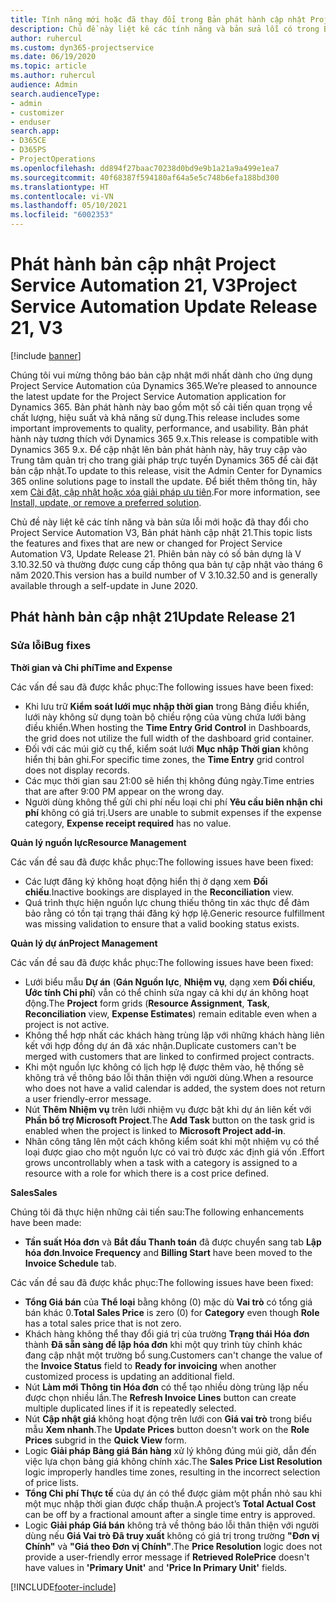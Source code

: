 ```yaml
---
title: Tính năng mới hoặc đã thay đổi trong Bản phát hành cập nhật Project Service Automation 21, V3
description: Chủ đề này liệt kê các tính năng và bản sửa lỗi có trong Bản phát hành cập nhật Project Service Automation 21, V3.
author: ruhercul
ms.custom: dyn365-projectservice
ms.date: 06/19/2020
ms.topic: article
ms.author: ruhercul
audience: Admin
search.audienceType:
- admin
- customizer
- enduser
search.app:
- D365CE
- D365PS
- ProjectOperations
ms.openlocfilehash: dd894f27baac70238d0bd9e9b1a21a9a499e1ea7
ms.sourcegitcommit: 40f68387f594180af64a5e5c748b6efa188bd300
ms.translationtype: HT
ms.contentlocale: vi-VN
ms.lasthandoff: 05/10/2021
ms.locfileid: "6002353"
---
```

# <a name="project-service-automation-update-release-21-v3"></a><span data-ttu-id="5700e-103">Phát hành bản cập nhật Project Service Automation 21, V3</span><span class="sxs-lookup"><span data-stu-id="5700e-103">Project Service Automation Update Release 21, V3</span></span>

[!include [banner](../includes/psa-now-project-operations.md)]

<span data-ttu-id="5700e-104">Chúng tôi vui mừng thông báo bản cập nhật mới nhất dành cho ứng dụng Project Service Automation của Dynamics 365.</span><span class="sxs-lookup"><span data-stu-id="5700e-104">We’re pleased to announce the latest update for the Project Service Automation application for Dynamics 365.</span></span> <span data-ttu-id="5700e-105">Bản phát hành này bao gồm một số cải tiến quan trọng về chất lượng, hiệu suất và khả năng sử dụng.</span><span class="sxs-lookup"><span data-stu-id="5700e-105">This release includes some important improvements to quality, performance, and usability.</span></span> <span data-ttu-id="5700e-106">Bản phát hành này tương thích với Dynamics 365 9.x.</span><span class="sxs-lookup"><span data-stu-id="5700e-106">This release is compatible with Dynamics 365 9.x.</span></span> <span data-ttu-id="5700e-107">Để cập nhật lên bản phát hành này, hãy truy cập vào Trung tâm quản trị cho trang giải pháp trực tuyến Dynamics 365 để cài đặt bản cập nhật.</span><span class="sxs-lookup"><span data-stu-id="5700e-107">To update to this release, visit the Admin Center for Dynamics 365 online solutions page to install the update.</span></span> <span data-ttu-id="5700e-108">Để biết thêm thông tin, hãy xem [Cài đặt, cập nhật hoặc xóa giải pháp ưu tiên](/power-platform/admin/install-remove-preferred-solution).</span><span class="sxs-lookup"><span data-stu-id="5700e-108">For more information, see [Install, update, or remove a preferred solution](/power-platform/admin/install-remove-preferred-solution).</span></span>

<span data-ttu-id="5700e-109">Chủ đề này liệt kê các tính năng và bản sửa lỗi mới hoặc đã thay đổi cho Project Service Automation V3, Bản phát hành cập nhật 21.</span><span class="sxs-lookup"><span data-stu-id="5700e-109">This topic lists the features and fixes that are new or changed for Project Service Automation V3, Update Release 21.</span></span> <span data-ttu-id="5700e-110">Phiên bản này có số bản dựng là V 3.10.32.50 và thường được cung cấp thông qua bản tự cập nhật vào tháng 6 năm 2020.</span><span class="sxs-lookup"><span data-stu-id="5700e-110">This version has a build number of V 3.10.32.50 and is generally available through a self-update in June 2020.</span></span>

## <a name="update-release-21"></a><span data-ttu-id="5700e-111">Phát hành bản cập nhật 21</span><span class="sxs-lookup"><span data-stu-id="5700e-111">Update Release 21</span></span>

### <a name="bug-fixes"></a><span data-ttu-id="5700e-112">Sửa lỗi</span><span class="sxs-lookup"><span data-stu-id="5700e-112">Bug fixes</span></span>

<span data-ttu-id="5700e-113">**Thời gian và Chi phí**</span><span class="sxs-lookup"><span data-stu-id="5700e-113">**Time and Expense**</span></span>

<span data-ttu-id="5700e-114">Các vấn đề sau đã được khắc phục:</span><span class="sxs-lookup"><span data-stu-id="5700e-114">The following issues have been fixed:</span></span>

- <span data-ttu-id="5700e-115">Khi lưu trữ **Kiểm soát lưới mục nhập thời gian** trong Bảng điều khiển, lưới này không sử dụng toàn bộ chiều rộng của vùng chứa lưới bảng điều khiển.</span><span class="sxs-lookup"><span data-stu-id="5700e-115">When hosting the **Time Entry Grid Control** in Dashboards, the grid does not utilize the full width of the dashboard grid container.</span></span>
- <span data-ttu-id="5700e-116">Đối với các múi giờ cụ thể, kiểm soát lưới **Mục nhập Thời gian** không hiển thị bản ghi.</span><span class="sxs-lookup"><span data-stu-id="5700e-116">For specific time zones, the **Time Entry** grid control does not display records.</span></span>
- <span data-ttu-id="5700e-117">Các mục thời gian sau 21:00 sẽ hiển thị không đúng ngày.</span><span class="sxs-lookup"><span data-stu-id="5700e-117">Time entries that are after 9:00 PM appear on the wrong day.</span></span>
- <span data-ttu-id="5700e-118">Người dùng không thể gửi chi phí nếu loại chi phí **Yêu cầu biên nhận chi phí** không có giá trị.</span><span class="sxs-lookup"><span data-stu-id="5700e-118">Users are unable to submit expenses if the expense category, **Expense receipt required** has no value.</span></span>

<span data-ttu-id="5700e-119">**Quản lý nguồn lực**</span><span class="sxs-lookup"><span data-stu-id="5700e-119">**Resource Management**</span></span>

<span data-ttu-id="5700e-120">Các vấn đề sau đã được khắc phục:</span><span class="sxs-lookup"><span data-stu-id="5700e-120">The following issues have been fixed:</span></span>

- <span data-ttu-id="5700e-121">Các lượt đăng ký không hoạt động hiển thị ở dạng xem **Đối chiếu**.</span><span class="sxs-lookup"><span data-stu-id="5700e-121">Inactive bookings are displayed in the **Reconciliation** view.</span></span>
- <span data-ttu-id="5700e-122">Quá trình thực hiện nguồn lực chung thiếu thông tin xác thực để đảm bảo rằng có tồn tại trạng thái đăng ký hợp lệ.</span><span class="sxs-lookup"><span data-stu-id="5700e-122">Generic resource fulfillment was missing validation to ensure that a valid booking status exists.</span></span>

<span data-ttu-id="5700e-123">**Quản lý dự án**</span><span class="sxs-lookup"><span data-stu-id="5700e-123">**Project Management**</span></span>

<span data-ttu-id="5700e-124">Các vấn đề sau đã được khắc phục:</span><span class="sxs-lookup"><span data-stu-id="5700e-124">The following issues have been fixed:</span></span>

- <span data-ttu-id="5700e-125">Lưới biểu mẫu **Dự án** (**Gán Nguồn lực**, **Nhiệm vụ**, dạng xem **Đối chiếu**, **Ước tính Chi phí**) vẫn có thể chỉnh sửa ngay cả khi dự án không hoạt động.</span><span class="sxs-lookup"><span data-stu-id="5700e-125">The **Project** form grids (**Resource Assignment**, **Task**, **Reconciliation** view, **Expense Estimates**) remain editable even when a project is not active.</span></span>
- <span data-ttu-id="5700e-126">Không thể hợp nhất các khách hàng trùng lặp với những khách hàng liên kết với hợp đồng dự án đã xác nhận.</span><span class="sxs-lookup"><span data-stu-id="5700e-126">Duplicate customers can't be merged with customers that are linked to confirmed project contracts.</span></span>
- <span data-ttu-id="5700e-127">Khi một nguồn lực không có lịch hợp lệ được thêm vào, hệ thống sẽ không trả về thông báo lỗi thân thiện với người dùng.</span><span class="sxs-lookup"><span data-stu-id="5700e-127">When a resource who does not have a valid calendar is added, the system does not return a user friendly-error message.</span></span>
- <span data-ttu-id="5700e-128">Nút **Thêm Nhiệm vụ** trên lưới nhiệm vụ được bật khi dự án liên kết với **Phần bổ trợ Microsoft Project**.</span><span class="sxs-lookup"><span data-stu-id="5700e-128">The **Add Task** button on the task grid is enabled when the project is linked to **Microsoft Project add-in**.</span></span>
- <span data-ttu-id="5700e-129">Nhân công tăng lên một cách không kiểm soát khi một nhiệm vụ có thể loại được giao cho một nguồn lực có vai trò được xác định giá vốn .</span><span class="sxs-lookup"><span data-stu-id="5700e-129">Effort grows uncontrollably when a task with a category is assigned to a resource with a role for which there is a cost price defined.</span></span>

<span data-ttu-id="5700e-130">**Sales**</span><span class="sxs-lookup"><span data-stu-id="5700e-130">**Sales**</span></span>

<span data-ttu-id="5700e-131">Chúng tôi đã thực hiện những cải tiến sau:</span><span class="sxs-lookup"><span data-stu-id="5700e-131">The following enhancements have been made:</span></span>

- <span data-ttu-id="5700e-132">**Tần suất Hóa đơn** và **Bắt đầu Thanh toán** đã được chuyển sang tab **Lập hóa đơn**.</span><span class="sxs-lookup"><span data-stu-id="5700e-132">**Invoice Frequency** and **Billing Start** have been moved to the **Invoice Schedule** tab.</span></span>

<span data-ttu-id="5700e-133">Các vấn đề sau đã được khắc phục:</span><span class="sxs-lookup"><span data-stu-id="5700e-133">The following issues have been fixed:</span></span>

- <span data-ttu-id="5700e-134">**Tổng Giá bán** của **Thể loại** bằng không (0) mặc dù **Vai trò** có tổng giá bán khác 0.</span><span class="sxs-lookup"><span data-stu-id="5700e-134">**Total Sales Price** is zero (0) for **Category** even though **Role** has a total sales price that is not zero.</span></span>
- <span data-ttu-id="5700e-135">Khách hàng không thể thay đổi giá trị của trường **Trạng thái Hóa đơn** thành **Đã sẵn sàng để lập hóa đơn** khi một quy trình tùy chỉnh khác đang cập nhật một trường bổ sung.</span><span class="sxs-lookup"><span data-stu-id="5700e-135">Customers can't change the value of the **Invoice Status** field to **Ready for invoicing** when another customized process is updating an additional field.</span></span>
- <span data-ttu-id="5700e-136">Nút **Làm mới Thông tin Hóa đơn** có thể tạo nhiều dòng trùng lặp nếu được chọn nhiều lần.</span><span class="sxs-lookup"><span data-stu-id="5700e-136">The **Refresh Invoice Lines** button can create multiple duplicated lines if it is repeatedly selected.</span></span>
- <span data-ttu-id="5700e-137">Nút **Cập nhật giá** không hoạt động trên lưới con **Giá vai trò** trong biểu mẫu **Xem nhanh**.</span><span class="sxs-lookup"><span data-stu-id="5700e-137">The **Update Prices** button doesn't work on the **Role Prices** subgrid in the **Quick View** form.</span></span>
- <span data-ttu-id="5700e-138">Logic **Giải pháp Bảng giá Bán hàng** xử lý không đúng múi giờ, dẫn đến việc lựa chọn bảng giá không chính xác.</span><span class="sxs-lookup"><span data-stu-id="5700e-138">The **Sales Price List Resolution** logic improperly handles time zones, resulting in the incorrect selection of price lists.</span></span>
- <span data-ttu-id="5700e-139">**Tổng Chi phí Thực tế** của dự án có thể được giảm một phần nhỏ sau khi một mục nhập thời gian được chấp thuận.</span><span class="sxs-lookup"><span data-stu-id="5700e-139">A project’s **Total Actual Cost** can be off by a fractional amount after a single time entry is approved.</span></span>
- <span data-ttu-id="5700e-140">Logic **Giải pháp Giá bán** không trả về thông báo lỗi thân thiện với người dùng nếu **Giá Vai trò Đã truy xuất** không có giá trị trong trường **"Đơn vị Chính"** và **"Giá theo Đơn vị Chính"**.</span><span class="sxs-lookup"><span data-stu-id="5700e-140">The **Price Resolution** logic does not provide a user-friendly error message if **Retrieved RolePrice** doesn't have values in **'Primary Unit'** and **'Price In Primary Unit'** fields.</span></span>


[!INCLUDE[footer-include](../includes/footer-banner.md)]
